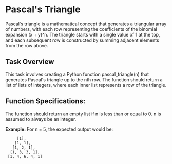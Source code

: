 # Pascal's Triangle
Pascal's triangle is a mathematical concept that generates a triangular array of numbers, with each row representing the coefficients of the binomial expansion (x + y)^n. The triangle starts with a single value of 1 at the top, and each subsequent row is constructed by summing adjacent elements from the row above.

## Task Overview
This task involves creating a Python function pascal_triangle(n) that generates Pascal's triangle up to the nth row. The function should return a list of lists of integers, where each inner list represents a row of the triangle.

## Function Specifications:
The function should return an empty list if n is less than or equal to 0.
n is assumed to always be an integer.

**Example:**
For n = 5, the expected output would be:
```
     [1],
    [1, 1],
   [1, 2, 1],
  [1, 3, 3, 1],
 [1, 4, 6, 4, 1]
```